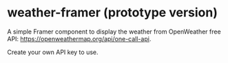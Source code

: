 # weather-framer (prototype version)

A simple Framer component to display the weather from OpenWeather free API: https://openweathermap.org/api/one-call-api.

Create your own API key to use.
